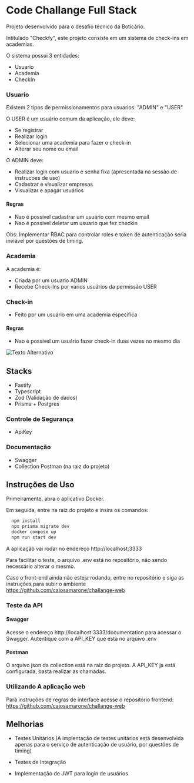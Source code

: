 # Code Challange Full Stack

Projeto desenvolvido para o desafio técnico da Boticário.

Intitulado "Checkfy", este projeto consiste em um sistema de check-ins em academias.

O sistema possui 3 entidades:

- Usuario
- Academia
- CheckIn

### Usuario

Existem 2 tipos de permissionamentos para usuarios: "ADMIN" e "USER"

O USER é um usuário comum da aplicação, ele deve:

- Se registrar
- Realizar login
- Selecionar uma academia para fazer o check-in
- Alterar seu nome ou email

O ADMIN deve:

- Realizar login com usuario e senha fixa (apresentada na sessão de instrucoes de uso)
- Cadastrar e visualizar empresas
- Visualizar e apagar usuários

#### Regras

- Nao é possivel cadastrar um usuário com mesmo email
- Nao é possivel deletar um usuario que fez checkin

Obs: Implementar RBAC para controlar roles e token de autenticação seria inviável por questões de timing.

### Academia

A academia é:

- Criada por um usuario ADMIN
- Recebe Check-Ins por vários usuários da permissão USER

### Check-in

- Feito por um usuário em uma academia especifica

#### Regras

- Nao é possivel um usuário fazer check-in duas vezes no mesmo dia

![Texto Alternativo](https://i.imgur.com/qrla48T.png)

## Stacks

- Fastify
- Typescript
- Zod (Validação de dados)
- Prisma + Postgres

### Controle de Segurança

- ApiKey

### Documentação

- Swagger
- Collection Postman (na raiz do projeto)

## Instruções de Uso

Primeiramente, abra o aplicativo Docker.

Em seguida, entre na raiz do projeto e insira os comandos:

```bash
  npm install
  npx prisma migrate dev
  docker compose up
  npm run start dev
```

A aplicação vai rodar no endereço http://localhost:3333

Para facilitar o teste, o arquivo .env está no repositório, não sendo necessário alterar o mesmo.

Caso o front-end ainda não esteja rodando, entre no repositório e siga as instruções para subir o ambiente https://github.com/caiosamarone/challange-web

### Teste da API

#### Swagger

Acesse o endereço http://localhost:3333/documentation para acessar o Swagger.
Autentique com a API_KEY que esta no arquivo .env

#### Postman

O arquivo json da collection está na raiz do projeto.
A API_KEY ja está configurada, basta realizar as chamadas.

### Utilizando A aplicação web

Para instruções de regras de interface acesse o repositório frontend:
https://github.com/caiosamarone/challange-web

## Melhorias

- Testes Unitários (A implentação de testes unitários está desenvolvida apenas para o serviço de autenticação de usuário, por questões de timing)

- Testes de Integração

- Implementação de JWT para login de usuários
